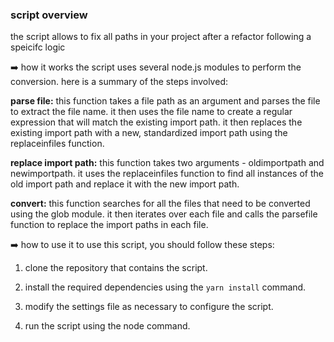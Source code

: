 ### script overview

the script allows to fix all paths in your project after a refactor following a speicifc logic

➡️ how it works
the script uses several node.js modules to perform the conversion. here is a summary of the steps involved:

**parse file:** this function takes a file path as an argument and parses the file to extract the file name. it then uses the file name to create a regular expression that will match the existing import path. it then replaces the existing import path with a new, standardized import path using the replaceinfiles function.

**replace import path:** this function takes two arguments - oldimportpath and newimportpath. it uses the replaceinfiles function to find all instances of the old import path and replace it with the new import path.

**convert:** this function searches for all the files that need to be converted using the glob module. it then iterates over each file and calls the parsefile function to replace the import paths in each file.

➡️ how to use it
to use this script, you should follow these steps:

1. clone the repository that contains the script.

2. install the required dependencies using the ```yarn install``` command.

3. modify the settings file as necessary to configure the script.

4. run the script using the node command.
